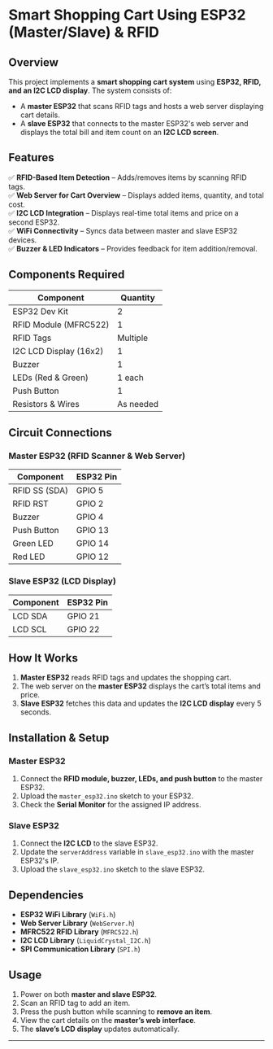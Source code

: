 # Smart Shopping Cart Using ESP32 (Master/Slave) & RFID  

## Overview  
This project implements a **smart shopping cart system** using **ESP32, RFID, and an I2C LCD display**. The system consists of:  
- A **master ESP32** that scans RFID tags and hosts a web server displaying cart details.  
- A **slave ESP32** that connects to the master ESP32's web server and displays the total bill and item count on an **I2C LCD screen**.  

## Features  
✅ **RFID-Based Item Detection** – Adds/removes items by scanning RFID tags.  
✅ **Web Server for Cart Overview** – Displays added items, quantity, and total cost.  
✅ **I2C LCD Integration** – Displays real-time total items and price on a second ESP32.  
✅ **WiFi Connectivity** – Syncs data between master and slave ESP32 devices.  
✅ **Buzzer & LED Indicators** – Provides feedback for item addition/removal.  

## Components Required  
| Component | Quantity |
|-----------|---------|
| ESP32 Dev Kit | 2 |
| RFID Module (MFRC522) | 1 |
| RFID Tags | Multiple |
| I2C LCD Display (16x2) | 1 |
| Buzzer | 1 |
| LEDs (Red & Green) | 1 each |
| Push Button | 1 |
| Resistors & Wires | As needed |

## Circuit Connections  

### Master ESP32 (RFID Scanner & Web Server)  
| Component | ESP32 Pin |
|-----------|----------|
| RFID SS (SDA) | GPIO 5 |
| RFID RST | GPIO 2 |
| Buzzer | GPIO 4 |
| Push Button | GPIO 13 |
| Green LED | GPIO 14 |
| Red LED | GPIO 12 |

### Slave ESP32 (LCD Display)  
| Component | ESP32 Pin |
|-----------|----------|
| LCD SDA | GPIO 21 |
| LCD SCL | GPIO 22 |

## How It Works  
1. **Master ESP32** reads RFID tags and updates the shopping cart.  
2. The web server on the **master ESP32** displays the cart’s total items and price.  
3. **Slave ESP32** fetches this data and updates the **I2C LCD display** every 5 seconds.  

## Installation & Setup  

### Master ESP32  
1. Connect the **RFID module, buzzer, LEDs, and push button** to the master ESP32.  
2. Upload the `master_esp32.ino` sketch to your ESP32.  
3. Check the **Serial Monitor** for the assigned IP address.  

### Slave ESP32  
1. Connect the **I2C LCD** to the slave ESP32.  
2. Update the `serverAddress` variable in `slave_esp32.ino` with the master ESP32's IP.  
3. Upload the `slave_esp32.ino` sketch to the slave ESP32.  

## Dependencies  
- **ESP32 WiFi Library** (`WiFi.h`)  
- **Web Server Library** (`WebServer.h`)  
- **MFRC522 RFID Library** (`MFRC522.h`)  
- **I2C LCD Library** (`LiquidCrystal_I2C.h`)  
- **SPI Communication Library** (`SPI.h`)  

## Usage  
1. Power on both **master and slave ESP32**.  
2. Scan an RFID tag to add an item.  
3. Press the push button while scanning to **remove an item**.  
4. View the cart details on the **master’s web interface**.  
5. The **slave’s LCD display** updates automatically.  


---
